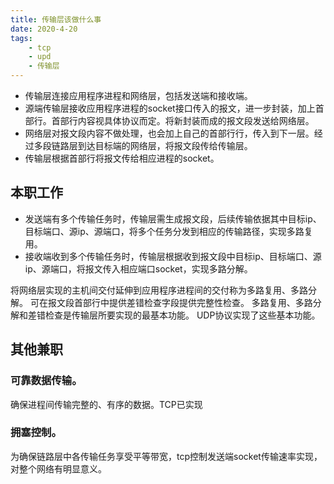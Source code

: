 ```yaml
---
title: 传输层该做什么事
date: 2020-4-20
tags:
    - tcp
    - upd
    - 传输层
---
```


- 传输层连接应用程序进程和网络层，包括发送端和接收端。
- 源端传输层接收应用程序进程的socket接口传入的报文，进一步封装，加上首部行。首部行内容视具体协议而定。将新封装而成的报文段发送给网络层。
- 网络层对报文段内容不做处理，也会加上自己的首部行行，传入到下一层。经过多段链路层到达目标端的网络层，将报文段传给传输层。
- 传输层根据首部行将报文传给相应进程的socket。
## 本职工作
- 发送端有多个传输任务时，传输层需生成报文段，后续传输依据其中目标ip、目标端口、源ip、源端口，将多个任务分发到相应的传输路径，实现多路复用。
- 接收端收到多个传输任务时，传输层根据收到报文段中目标ip、目标端口、源ip、源端口，将报文传入相应端口socket，实现多路分解。

将网络层实现的主机间交付延伸到应用程序进程间的交付称为多路复用、多路分解。
可在报文段首部行中提供差错检查字段提供完整性检查。
多路复用、多路分解和差错检查是传输层所要实现的最基本功能。
UDP协议实现了这些基本功能。
## 其他兼职
### 可靠数据传输。
确保进程间传输完整的、有序的数据。TCP已实现
### 拥塞控制。
为确保链路层中各传输任务享受平等带宽，tcp控制发送端socket传输速率实现，对整个网络有明显意义。
